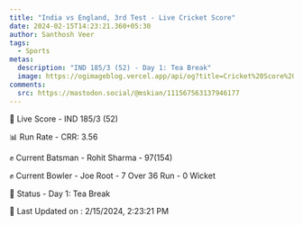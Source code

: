 ```yaml
---
title: "India vs England, 3rd Test - Live Cricket Score"
date: 2024-02-15T14:23:21.360+05:30
author: Santhosh Veer
tags:
  - Sports
metas:
  description: "IND 185/3 (52) - Day 1: Tea Break"
  image: https://ogimageblog.vercel.app/api/og?title=Cricket%20Score%20%F0%9F%8F%8F
comments:
  src: https://mastodon.social/@mskian/111567563137946177
---
```


🔴 Live Score - IND 185/3 (52)  

📊 Run Rate - CRR: 3.56  

✊ Current Batsman - Rohit Sharma - 97(154)  

✊ Current Bowler - Joe Root - 7 Over 36 Run - 0 Wicket  

📑 Status - Day 1: Tea Break

<!--more-->

📝 Last Updated on : 2/15/2024, 2:23:21 PM
